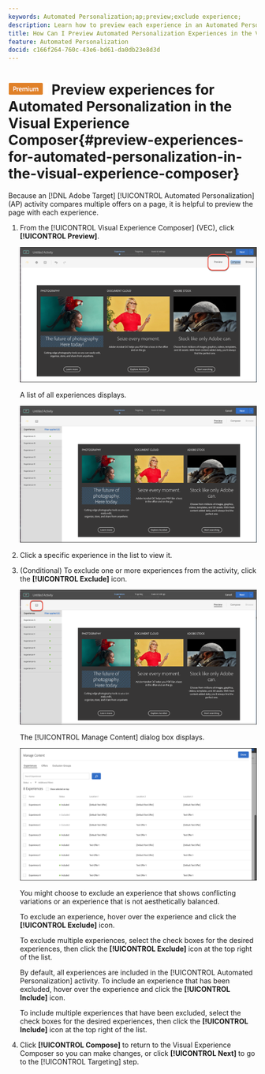 ```yaml
---
keywords: Automated Personalization;ap;preview;exclude experience;
description: Learn how to preview each experience in an Automated Personalization (AP) activity in Adobe Target using the Visual Experience Composer (VEC).
title: How Can I Preview Automated Personalization Experiences in the VEC?
feature: Automated Personalization
docid: c166f264-760c-43e6-bd61-da0db23e8d3d
---
```


# ![PREMIUM](/help/assets/premium.png) Preview experiences for Automated Personalization in the Visual Experience Composer{#preview-experiences-for-automated-personalization-in-the-visual-experience-composer}

Because an [!DNL Adobe Target] [!UICONTROL Automated Personalization] (AP) activity compares multiple offers on a page, it is helpful to preview the page with each experience.

1. From the [!UICONTROL Visual Experience Composer] (VEC), click **[!UICONTROL Preview]**.

   ![Preview icon](/help/c-activities/t-automated-personalization/assets/preview.png)

   A list of all experiences displays.

   ![Preview experiences](/help/c-activities/t-automated-personalization/assets/ap_preview-new.png)

1. Click a specific experience in the list to view it.

1. (Conditional) To exclude one or more experiences from the activity, click the **[!UICONTROL Exclude]** icon.

   ![Exclude icon](/help/c-activities/t-automated-personalization/assets/ap_exclude-new.png)

   The [!UICONTROL Manage Content] dialog box displays.

   ![Manage Content dialog box](/help/c-activities/t-automated-personalization/assets/preview-exclude.png)

   You might choose to exclude an experience that shows conflicting variations or an experience that is not aesthetically balanced.

   To exclude an experience, hover over the experience and click the **[!UICONTROL Exclude]** icon.

   To exclude multiple experiences, select the check boxes for the desired experiences, then click the **[!UICONTROL Exclude]** icon at the top right of the list.

   By default, all experiences are included in the [!UICONTROL Automated Personalization] activity. To include an experience that has been excluded, hover over the experience and click the  **[!UICONTROL Include]** icon.

   To include multiple experiences that have been excluded, select the check boxes for the desired experiences, then click the **[!UICONTROL Include]** icon at the top right of the list. 

1. Click **[!UICONTROL Compose]** to return to the Visual Experience Composer so you can make changes, or click **[!UICONTROL Next]** to go to the [!UICONTROL Targeting] step. 
